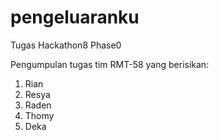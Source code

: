 # pengeluaranku
Tugas Hackathon8 Phase0

Pengumpulan tugas tim RMT-58 yang berisikan:
1. Rian
2. Resya
3. Raden
4. Thomy
5. Deka
